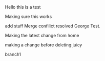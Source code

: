 Hello this is a test

Making sure this works 

add stuff
Merge confilict resolved 
George Test.

Making the latest change from home 

making a change before deleting juicy 

branch1
